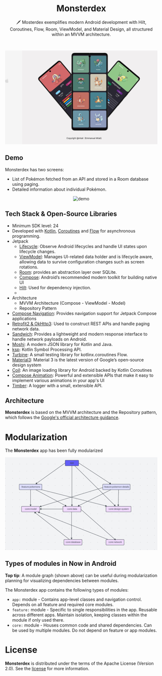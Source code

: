<h1 align="center">Monsterdex</h1>


<p align="center">  
🗡️ 
Mosterdex exemplifies modern Android development with Hilt, Coroutines, Flow, Room, ViewModel, and Material Design, all structured within an MVVM architecture.
</p>

</br>

<p align="center">
<img src="/previews/landing.png"/>
</p>

## Demo

Monsterdex has two screens:

- List of Pokémon fetched from an API and stored in a Room database using paging.
- Detailed information about individual Pokémon.
<p align="center">
<img src="/previews/demo.gif" width="300" alt="demo"/>
</p>


## Tech Stack & Open-Source Libraries

- Minimum SDK level: 24
- Developed
  with [Kotlin](https://kotlinlang.org/), [Coroutines](https://github.com/Kotlin/kotlinx.coroutines)
  and [Flow](https://kotlin.github.io/kotlinx.coroutines/kotlinx-coroutines-core/kotlinx.coroutines.flow/)
  for asynchronous programming.
- Jetpack
  - [Lifecycle](https://developer.android.com/jetpack/androidx/releases/lifecycle): Observe Android
    lifecycles and handle UI states upon lifecycle changes.
  - [ViewModel](https://developer.android.com/topic/libraries/architecture/viewmodel): Manages
    UI-related data holder and is lifecycle aware, allowing data to survive configuration changes
    such
    as screen rotations.
  - [Room](https://developer.android.com/training/data-storage/room): provides an abstraction layer
    over SQLite.
  - [Compose](https://developer.android.com/jetpack/compose):  Android’s recommended modern toolkit
    for building native UI
  - [Hilt](https://dagger.dev/hilt/): Used for dependency injection.
  -
- Architecture
  - MVVM Architecture (Compose - ViewModel - Model)
  - Repository Pattern
- [Compose Navigation](https://developer.android.com/jetpack/compose/navigation): Provides
  navigation support for Jetpack Compose applications
- [Retrofit2 & OkHttp3](https://github.com/square/retrofit): Used to construct REST APIs and handle
  paging network data.
- [Sandwich](https://github.com/skydoves/Sandwich): Provides a lightweight and modern response
  interface to handle network payloads on Android.
- [Moshi](https://github.com/square/moshi/): A modern JSON library for Kotlin and Java.
- [ksp](https://github.com/google/ksp): Kotlin Symbol Processing API.
- [Turbine](https://github.com/cashapp/turbine): A small testing library for kotlinx.coroutines
  Flow.
- [Material3](https://m3.material.io/): Material 3 is the latest version of Google’s open-source
  design system
- [Coil](https://github.com/coil-kt/coil): An image loading library for Android backed by Kotlin
  Coroutines
- [Compose Animation](https://developer.android.com/jetpack/compose/animation/introduction):
  Powerful and extensible APIs that make it easy to implement various animations in your app's UI
- [Timber](https://github.com/JakeWharton/timber): A logger with a small, extensible API.

## Architecture

**Monsterdex** is based on the MVVM architecture and the Repository pattern, which follows
the [Google's official architecture guidance](https://developer.android.com/topic/architecture).

# Modularization

The **Monsterdex** app has been fully modularized

<p align="center">
<img src="/figure/modularization.png"/>
</p>

## Types of modules in Now in Android

**Top tip**: A module graph (shown above) can be useful during modularization planning for
visualizing dependencies between modules.

The Monsterdex app contains the following types of modules:

* `app:` module - Contains app-level classes and navigation control. Depends on all feature and
  required core modules.
* `feature:` module - Specific to single responsibilities in the app. Reusable across different
  apps. Maintain isolation, keeping classes within the module if only used there.
* `core:` module - Houses common code and shared dependencies. Can be used by multiple modules. Do
  not depend on feature or app modules.

# License

**Monsterdex** is distributed under the terms of the Apache License (Version 2.0). See the
[license](LICENSE) for more information.


